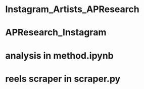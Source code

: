 # Instagram_Artists_APResearch
# APResearch_Instagram
# analysis in method.ipynb
# reels scraper in scraper.py
